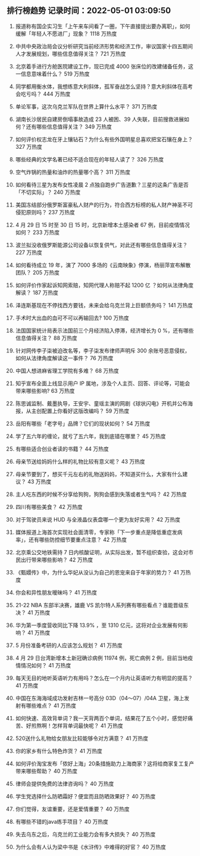 
## 排行榜趋势 记录时间：2022-05-01 03:09:50
  
  1. 报道称有国企实习生「上午来车间看了一圈，下午直接提出要办离职」，如何缓解「年轻人不愿进厂」现象？ 1118 万热度
    
  2. 中共中央政治局会议分析研究当前经济形势和经济工作，审议国家十四五期间人才发展规划，哪些信息值得关注？ 721 万热度
    
  3. 北京着手进行方舱医院建设工作，现已完成 4000 张床位的改建储备任务，这一信息意味着什么？ 519 万热度
    
  4. 同学都用衡水体，我想练意大利斜体，孤军奋战怎么坚持？意大利斜体在高考会吃亏吗？ 444 万热度
    
  5. 单论军事，这次乌克兰军队在世界上算什么水平？ 371 万热度
    
  6. 湖南长沙居民自建房倒塌事故造成 23 人被困、39 人失联，目前搜救进展如何？还有哪些信息值得关注？ 349 万热度
    
  7. 如何评价权志龙在牙上镶钻石？为什么有些外国明星总喜欢把宝石镶在身上？ 327 万热度
    
  8. 哪些经典的文学名著已经不适合现在的年轻人读了？ 326 万热度
    
  9. 空气炸锅的热量和油炸的热量哪个高？ 311 万热度
    
  10. 如何看待三星为发布女性凌晨 2 点独自跑步广告道歉？三星的这条广告是否「不切实际」？ 240 万热度
    
  11. 美国冻结部分俄罗斯富豪私人财产的行为，符合西方标榜的私人财产神圣不可侵犯原则吗？ 237 万热度
    
  12. 4 月 29 日 15 时至 30 日 15 时，北京新增本土感染者 67 例，目前疫情情况如何？ 233 万热度
    
  13. 波兰拟没收俄罗斯能源公司设备以恢复供气，对此还有哪些信息值得关注？ 227 万热度
    
  14. 如何看待成立 19 年，演了 7000 多场的《云南映象》停演，杨丽萍宣布解散团队？ 205 万热度
    
  15. 如何评价作家起诉知网索赔，知网代理人称赔不起 1200 亿 ？如何从法律角度解读？ 187 万热度
    
  16. 泽连斯基现在不停找西方要钱，未来会给乌克兰背上巨额债务吗？ 141 万热度
    
  17. 手术时大出血的血可不可以再输回去? 100 万热度
    
  18. 法国国家统计局表示法国前三个月经济陷入停滞，经济增长为 0 %，还有哪些信息值得关注？ 88 万热度
    
  19. 针对网传李子柒被迫改名等，李子柒发布律师声明斥 300 余账号恶意侵权，如何从法律角度解读这一事件？ 76 万热度
    
  20. 中国人想进麻省理工学院有多难？ 68 万热度
    
  21. 知乎宣布全面上线显示用户 IP 属地，涉及个人主页、回答、评论等，可能会带来哪些影响? 63 万热度
    
  22. 陈思诚监制、戴墨执导，王安宇、童瑶主演的网剧《球状闪电》开机并公布海报，从主创配置上你看好这版改编吗？ 59 万热度
    
  23. 岳阳有哪些「老字号」品牌？它们的现状如何？ 54 万热度
    
  24. 学了五六年的缠论，就亏了五六年，我到底错在哪里？ 45 万热度
    
  25. 有哪些适合创业者读的书籍？ 44 万热度
    
  26. 母亲节送给妈妈什么样的礼物比较有意义呢？ 43 万热度
    
  27. 母亲节要到了，想买千元左右的礼物送妈妈，不知道买什么，大家有什么建议？ 43 万热度
    
  28. 主人吃东西的时候不分享给狗狗，狗狗会感到失落或者生气吗？ 42 万热度
    
  29. 四川有哪些美食？ 42 万热度
    
  30. 对于驾驶员来说 HUD 与全液晶仪表盘哪一个更为友好实用？ 42 万热度
    
  31. 媒体报道上海首次实现社会面清零，专家称「下一步重点是降低重症发病率」，还有哪些防控细节要重点注意？ 42 万热度
    
  32. 北京乘公交地铁需持 7 日内核酸证明，从实际出发，暂不组织查验，这会对市民出行带来哪些影响？ 42 万热度
    
  33. 《甄嬛传》中，为什么华妃从没认为自己的恩宠来自于年家的势力？ 41 万热度
    
  34. 你会和异性朋友暧昧吗？ 41 万热度
    
  35. 21-22 NBA 东部半决赛，雄鹿 VS 凯尔特人系列赛有哪些看点？谁能晋级东决？ 41 万热度
    
  36. 华为第一季度营收同比下降 13.9% ，至 1310 亿元，这将对企业发展有何影响？ 41 万热度
    
  37. 5 月份准备考研的人应该怎么规划？ 41 万热度
    
  38. 4 月 29 日台湾新增本土新冠确诊病例 11974 例，死亡病例 2 例，目前当地疫情情况如何？ 41 万热度
    
  39. 每天无目的地听英语听力有用吗？怎么在一个月内让英语听力有明显的提高？ 41 万热度
    
  40. 中国在东海海域成功发射吉林一号高分 03D（04～07）/04A 卫星，海上发射有哪些难点？ 41 万热度
    
  41. 如何快速、高效背单词？我一天背两百个单词，结果花了五个小时，感觉好痛苦、好煎熬啊！怎样背单词最快呢？ 41 万热度
    
  42. 520送什么礼物给女朋友比较能够令对方满意？ 41 万热度
    
  43. 你的家乡有什么特色炸货？ 41 万热度
    
  44. 如何评价淘宝发布「侬好上海」20条措施助力上海商家？这将给商家复工复产带来哪些帮助？ 40 万热度
    
  45. 律师会提供免费的法律咨询吗？ 40 万热度
    
  46. 学生党选择什么防晒霜好？便宜而且防晒效果好？ 40 万热度
    
  47. 你们觉得，友谊重要，还是爱情重要？ 40 万热度
    
  48. 有哪些不错的java练手项目？ 40 万热度
    
  49. 失去乌东之后，乌克兰的工业能力会有多大损失？ 40 万热度
    
  50. 为什么会有人认为梁中书是《水浒传》中难得的好官？ 40 万热度
    